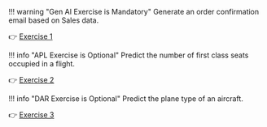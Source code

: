 !!! warning "Gen AI Exercise is Mandatory"
Generate an order confirmation email based on Sales data.

👉 [Exercise 1](https://sap-clm-sl.github.io/ISLM/ISLM_with_SAPGenAI/)

!!! info "APL Exercise is Optional"
Predict the number of first class seats occupied in a flight.

👉 [Exercise 2](https://sap-clm-sl.github.io/ISLM/ISLM_with_HANAML/)

!!! info "DAR Exercise is Optional"
Predict the plane type of an aircraft.

👉 [Exercise 3](https://sap-clm-sl.github.io/ISLM/ISLM_with_SAPAIServices_BTP/)
